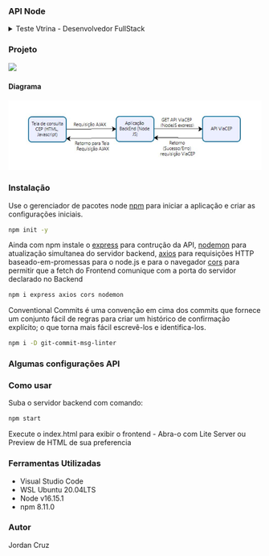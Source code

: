 ### API Node

<details>
<summary>Teste Vtrina - Desenvolvedor FullStack</summary>
<div class="text-justify">

Desenvolva uma aplicação em NodeJS para buscar o endereço, conforme o CEP informado, possuindo os seguintes requisitos:

  Uma página HTML (com bootstrap) para buscar o CEP deverá ser implementada, para consulta de CEPs, onde o usuário ao informar o CEP, receberá os detalhes de LOGRADOURO, BAIRRO, LOCALIDADE, UF, IBGE, DDD.

  - A busca pode ser realizada através da ação de apertar um botão “pesquisar” ou de forma automática se a quantidade de caracteres preenchida no input for a mesma que de um CEP (8 caracteres).
  - O layout da tela fica a escolha do avaliado.
  - Enquanto o CEP estiver sendo buscado, é preferível que possua uma tela de loading.
  Caso o CEP preenchido não seja encontrado, uma mensagem de erro deverá ser exibida.
  - A aplicação deverá utilizar a API aberta da ViaCEP (https://viacep.com.br/) para consulta dos CEPs.
  - O usuário, ao informar o CEP no campo dedicado, uma requisição Jquery Ajax, deverá ser realizada para uma API Rest da aplicação.
  - A consulta do CEP através da API ViaCEP deverá ser realizada na camada backend do NodeJS.
  Essa API deverá realizar a consulta do CEP na API da ViaCEP.
  Não será permitido realizar a consulta diretamente na API da ViaCEP, você deve realizar a requisição para a aplicação e a aplicação realizará a consulta na ViaCEP.
  A API deverá tratar exceção, caso o CEP não existir.
  Salve este projeto em algum repositório git público(github) e nos disponibilize a url para download do projeto.
</div>
</details>

### Projeto
<img width="700" src="./src/assets/ReadmeGif.gif">

#### Diagrama
<img width="700" src="./src/assets/diagrama.JPG">

### Instalação

Use o gerenciador de pacotes node [npm](https://docs.npmjs.com/cli/v8/commands/npm-init) para iniciar a aplicação e criar as configurações iniciais.

```bash
npm init -y
```
Ainda com npm instale o [express](https://www.npmjs.com/package/expresst) para contrução da API, [nodemon](https://www.npmjs.com/package/nodemon) para atualização simultanea do servidor backend, [axios](https://www.npmjs.com/package/axios) para requisições HTTP baseado-em-promessas para o node.js e para o navegador [cors](https://www.npmjs.com/package/cors) para permitir que a fetch do Frontend comunique com a porta do servidor declarado no Backend
```bash
npm i express axios cors nodemon
```
Conventional Commits é uma convenção em cima dos commits que fornece um conjunto fácil de regras para criar um histórico de confirmação explícito; o que torna mais fácil escrevê-los e identifica-los. 
```bash
npm i -D git-commit-msg-linter
```
### Algumas configurações API


### Como usar
Suba o servidor backend com comando:
```bash
npm start
```
Execute o index.html para exibir o frontend - Abra-o com Lite Server ou Preview de HTML de sua preferencia

### Ferramentas Utilizadas
- Visual Studio Code
- WSL Ubuntu 20.04LTS
- Node v16.15.1
- npm 8.11.0

### Autor
Jordan Cruz
